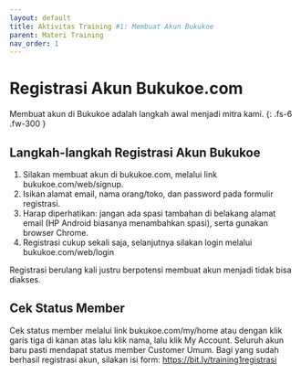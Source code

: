 ```yaml
---
layout: default
title: Aktivitas Training #1: Membuat Akun Bukukoe 
parent: Materi Training
nav_order: 1
---
```


# Registrasi Akun Bukukoe.com
Membuat akun di Bukukoe adalah langkah awal menjadi mitra kami. {: .fs-6 .fw-300 }

## Langkah-langkah Registrasi Akun Bukukoe
1. Silakan membuat akun di bukukoe.com, melalui link bukukoe.com/web/signup. 
2. Isikan alamat email, nama orang/toko, dan password pada formulir registrasi. 
3. Harap diperhatikan: jangan ada spasi tambahan di belakang alamat email (HP Android biasanya menambahkan spasi), serta gunakan browser Chrome. 
4. Registrasi cukup sekali saja, selanjutnya silakan login melalui bukukoe.com/web/login

Registrasi berulang kali justru berpotensi membuat akun menjadi tidak bisa diakses.

## Cek Status Member
Cek status member melalui link bukukoe.com/my/home atau dengan klik garis tiga di kanan atas lalu klik nama, lalu klik My Account. Seluruh akun baru pasti mendapat status member Customer Umum. Bagi yang sudah berhasil registrasi akun, silakan isi form: https://bit.ly/training1registrasi
